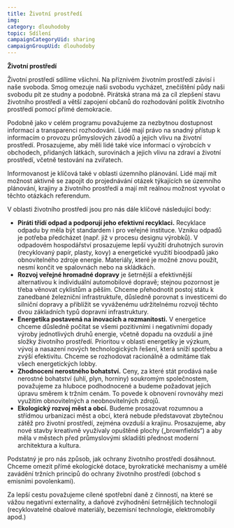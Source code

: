 ```yaml
---
title: Životní prostředí
img:
category: dlouhodoby
topic: Sdílení
campaignCategoryUid: sharing
campaignGroupUid: dlouhodoby
---
```


**Životní prostředí**

Životní prostředí sdílíme všichni. Na příznivém životním prostředí závisí i naše svoboda. Smog omezuje naši svobodu vycházet, znečištění půdy naši svobodu pít ze studny a podobně. Pirátská strana má za cíl zlepšení stavu životního prostředí a větší zapojení občanů do rozhodování politik životního prostředí pomocí přímé demokracie.

Podobně jako v celém programu považujeme za nezbytnou dostupnost informací a transparenci rozhodování. Lidé mají právo na snadný přístup k informacím o provozu průmyslových závodů a jejich vlivu na životní prostředí. Prosazujeme, aby měli lidé také více informací o výrobcích v obchodech, přidaných látkách, surovinách a jejich vlivu na zdraví a životní prostředí, včetně testování na zvířatech.

Informovanost je klíčová také v oblasti územního plánování. Lidé mají mít možnost aktivně se zapojit do projednávání otázek týkajících se územního plánování, krajiny a životního prostředí a mají mít reálnou možnost vyvolat o těchto otázkách referendum.

V oblasti životního prostředí jsou pro nás dále klíčové následující body:

* **Piráti třídí odpad a podporují jeho efektivní recyklaci.** Recyklace odpadu by měla být standardem i pro veřejné instituce. Vzniku odpadů je potřeba předcházet (např. již v procesu designu výrobků). V odpadovém hospodářství prosazujeme lepší využití druhotných surovin (recyklovaný papír, plasty, kovy) a energetické využití bioodpadů jako obnovitelného zdroje energie. Materiály, které je možné znovu použít, nesmí končit ve spalovnách nebo na skládkách.
* **Rozvoj veřejné hromadné dopravy** je šetrnější a efektivnější alternativou k individuální automobilové dopravě; stejnou pozornost je třeba věnovat cyklistům a pěším. Chceme přehodnotit postoj státu k zanedbané železniční infrastruktuře, důsledně porovnat s investicemi do silniční dopravy a přiblížit se vyváženému udržitelnému rozvoji těchto dvou základních typů dopravní infrastruktury.
* **Energetika postavená na inovacích a rozmanitosti.** V energetice chceme důsledně počítat se všemi pozitivními i negativními dopady výroby jednotlivých druhů energie, včetně dopadu na ovzduší a jiné složky životního prostředí. Prioritou v oblasti energetiky je výzkum, vývoj a nasazení nových technologických řešení, která sníží spotřebu a zvýší efektivitu. Chceme se rozhodovat racionálně a odmítáme tlak všech energetických lobby.
* **Zhodnocení nerostného bohatství.** Ceny, za které stát prodává naše nerostné bohatství (uhlí, plyn, horniny) soukromým společnostem, považujeme za hluboce podhodnocené a budeme požadovat jejich úpravu směrem k tržním cenám. To povede k obnovení rovnováhy mezi využitím obnovitelných a neobnovitelných zdrojů.
* **Ekologický rozvoj měst a obcí.** Budeme prosazovat rozumnou a střídmou urbanizaci měst a obcí, která nebude představovat zbytečnou zátěž pro životní prostředí, zejména ovzduší a krajinu. Prosazujeme, aby nové stavby kreativně využívaly opuštěné plochy („brownfields“) a aby měla v městech před průmyslovými skladišti přednost moderní architektura a kultura.

Podstatný je pro nás způsob, jak ochrany životního prostředí dosáhnout. Chceme omezit přímé ekologické dotace, byrokratické mechanismy a umělé zavádění tržních principů do ochrany životního prostředí (obchod s emisními povolenkami).

Za lepší cestu považujeme cílené spotřební daně z činností, na které se vážou negativní externality, a daňové zvýhodnění šetrnějších technologií (recyklovatelné obalové materiály, bezemisní technologie, elektromobily apod.)
